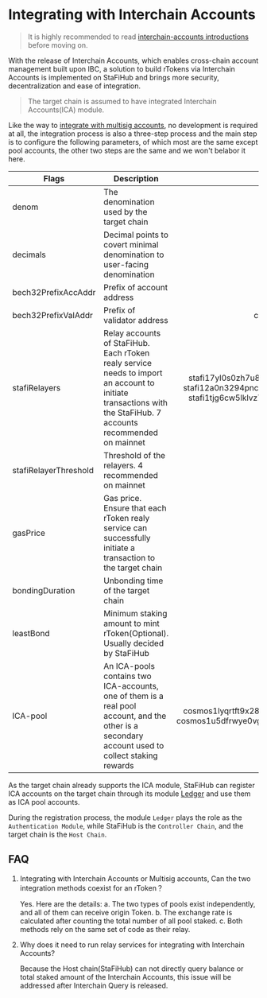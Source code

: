 # Integrating with Interchain Accounts

> It is highly recommended to read [interchain-accounts introductions](https://ibc.cosmos.network/main/apps/interchain-accounts/overview.html#) before moving on.

With the release of Interchain Accounts, which enables cross-chain account management built upon IBC, a solution to build rTokens via Interchain Accounts is implemented on StaFiHub and brings more security, decentralization and ease of integration.

> The target chain is assumed to have integrated Interchain Accounts(ICA) module. 

Like the way to [integrate with multisig accounts](https://app.gitbook.com/o/PkZ9s2zCpTrmEqTqHIQh/s/zmKNtlFtsE0JPahPkNCA/rtoken/integrate-rtoken/integrating-with-multisign-accounts), no development is required at all, the integration process is also a three-step process and the main step is to configure the following parameters, of which most are the same except pool accounts, the other two steps are the same and we won't belabor it here.

|Flags    |Description    | Example |
| ------------ | ------------ | :------------: |
|denom   | The denomination used by the target chain | uatom |
|decimals   | Decimal points to covert minimal denomination to user-facing denomination | 6 |
|bech32PrefixAccAddr   | Prefix of account address | cosmos |
|bech32PrefixValAddr   | Prefix of validator address | cosmosvaloper |
|stafiRelayers   | Relay accounts of StaFiHub. Each rToken realy service needs to import an account to initiate transactions with the StaFiHub. 7 accounts recommended on mainnet | stafi17yl0s0zh7u87uhluzn2egg5ru2hy3jqxfspdlp <br>stafi12a0n3294pncp24c93d0as3g3t5zjhcnrnugsd7 <br>stafi1tjg6cw5lklvz7nwd0ck9veua9ldm4lxnrr99y4 |
|stafiRelayerThreshold   | Threshold of the relayers. 4 recommended on mainnet | 2 |
|gasPrice   | Gas price. Ensure that each rToken realy service can successfully initiate a transaction to the target chain | 0.025uatom |
|bondingDuration   | Unbonding time of the target chain | 21days |
|leastBond   | Minimum staking amount to mint rToken(Optional). Usually decided by StaFiHub | 0.1ATOM |
|ICA-pool   | An ICA-pools contains two ICA-accounts, one of them is a real pool account, and the other is a secondary account used to collect staking rewards | cosmos1lyqrtft9x286gfsf30rf8vtvmc3jgd0mevd8p3<br>cosmos1u5dfrwye0vgtf706wc0h55vl06v0mc23fsu225 |

As the target chain already supports the ICA module, StaFiHub can register ICA accounts on the target chain through its module [Ledger](https://github.com/stafihub/stafihub/tree/main/x/ledger) and use them as ICA pool accounts.

During the registration process, the module `Ledger` plays the role as the `Authentication Module`, while StaFiHub is the `Controller Chain`, and the target chain is the `Host Chain`.

## FAQ

1. Integrating with Interchain Accounts or Multisig accounts, Can the two integration methods coexist for an rToken？

    Yes. Here are the details:
    a. The two types of pools exist independently, and all of them can receive origin Token.
    b. The exchange rate is calculated after counting the total number of all pool staked.
    c. Both methods rely on the same set of code as their relay.
    
2. Why does it need to run relay services for integrating with Interchain Accounts?

    Because the Host chain(StaFiHub) can not directly query balance or total staked amount of the Interchain Accounts, this issue will be addressed after Interchain Query is released.


 







